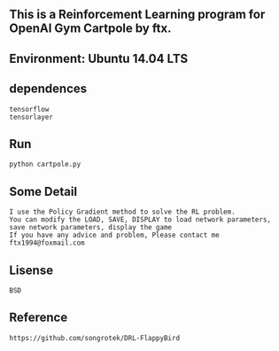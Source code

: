 This is a Reinforcement Learning program for OpenAI Gym Cartpole by ftx.
------------------------------------------------
Environment: Ubuntu 14.04 LTS	     
------------------------------------------------
dependences
------------------------------------------------
	tensorflow
	tensorlayer

Run
------------------------------------------------
	python cartpole.py
Some Detail
------------------------------------------------
    I use the Policy Gradient method to solve the RL problem.
    You can modify the LOAD, SAVE, DISPLAY to load network parameters, save network parameters, display the game 
    If you have any advice and problem, Please contact me ftx1994@foxmail.com
Lisense
------------------------------------------------
    BSD
Reference
------------------------------------------------
    https://github.com/songrotek/DRL-FlappyBird
